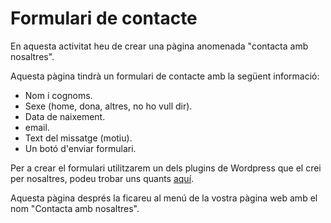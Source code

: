 # Formulari de contacte

En aquesta activitat heu de crear una pàgina anomenada "contacta amb nosaltres".

Aquesta pàgina tindrà un formulari de contacte amb la següent informació:

- Nom i cognoms.
- Sexe (home, dona, altres, no ho vull dir).
- Data de naixement.
- email.
- Text del missatge (motiu).
- Un botó d'enviar formulari.

Per a crear el formulari utilitzarem un dels plugins de Wordpress que el crei per nosaltres, podeu trobar uns quants [aquí](https://www.hostinger.es/tutoriales/plugins-formulario-contacto-wordpress/).

Aquesta pàgina després la ficareu al menú de la vostra pàgina web amb el nom "Contacta amb nosaltres".


  
